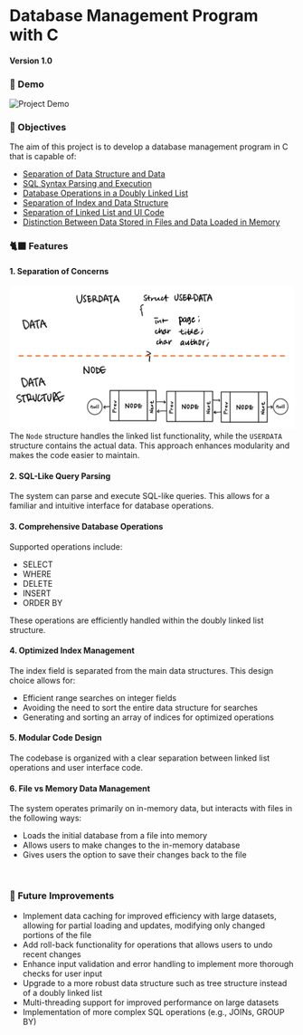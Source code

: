 # Database Management Program with C
#### Version 1.0 

### 🎥 Demo
![Project Demo](/static/demo.gif) 

### 🌄 Objectives
The aim of this project is to develop a database management program in C that is capable of:  
- [Separation of Data Structure and Data](#section-1)
- [SQL Syntax Parsing and Execution](#section-2)
- [Database Operations in a Doubly Linked List](#section-3)
- [Separation of Index and Data Structure](#section-4)
- [Separation of Linked List and UI Code](#section-5)
- [Distinction Between Data Stored in Files and Data Loaded in Memory](#section-6)
  
### 🐈‍⬛ Features
<h4 id="section-1"> 1. Separation of Concerns </h4>
<img src="/static/code-structure.png" width=600/>
<br/>
The <code>Node</code> structure handles the linked list functionality, while the <code>USERDATA</code> structure contains the actual data. This approach enhances modularity and makes the code easier to maintain.
<br/>
<h4 id="section-2"> 2. SQL-Like Query Parsing </h4>
The system can parse and execute SQL-like queries. This allows for a familiar and intuitive interface for database operations.
<br/>
<h4 id="section-3"> 3. Comprehensive Database Operations </h4>
Supported operations include:<br/>
<ul>
<li>SELECT</li>
<li>WHERE</li>
<li>DELETE</li>
<li>INSERT</li>
<li>ORDER BY</li>
</ul>

These operations are efficiently handled within the doubly linked list structure.
<br/>
<h4 id="section-4"> 4. Optimized Index Management </h4>
The index field is separated from the main data structures. This design choice allows for:
<ul>
<li>Efficient range searches on integer fields</li>
<li>Avoiding the need to sort the entire data structure for searches</li>
<li>Generating and sorting an array of indices for optimized operations</li>
</ul>

<h4 id="section-5"> 5. Modular Code Design </h4>
The codebase is organized with a clear separation between linked list operations and user interface code.
<br/>
<h4 id="section-6"> 6. File vs Memory Data Management </h4>
The system operates primarily on in-memory data, but interacts with files in the following ways:
<ul>
<li>Loads the initial database from a file into memory</li>
<li>Allows users to make changes to the in-memory database</li>
<li>Gives users the option to save their changes back to the file</li>
</ul>
<br/>

### 🚀 Future Improvements
<ul>
  <li>Implement data caching for improved efficiency with large datasets, allowing for partial loading and updates, modifying only changed portions of the file</li>
  <li>Add roll-back functionality for operations that allows users to undo recent changes</li>
  <li>Enhance input validation and error handling to implement more thorough checks for user input</li>
  <li>Upgrade to a more robust data structure such as tree structure instead of a doubly linked list</li>
  <li>Multi-threading support for improved performance on large datasets</li>
  <li>Implementation of more complex SQL operations (e.g., JOINs, GROUP BY)</li>
</ul>
